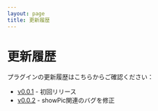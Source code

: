 ```yaml
---
layout: page
title: 更新履歴
---
```


# 更新履歴

プラグインの更新履歴はこちらからご確認ください：

- [v0.0.1](v0.0.1) - 初回リリース
- [v0.0.2](v0.0.2) - showPic関連のバグを修正
